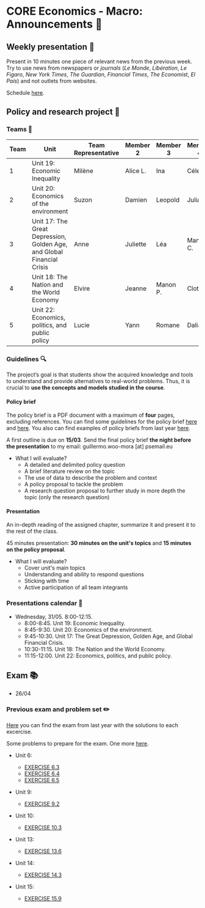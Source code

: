 # CORE Economics - Macro: Announcements :loudspeaker:


## Weekly presentation :newspaper:

Present in 10 minutes one piece of relevant news from the previous week. Try to use news from newspapers or *journals* (*Le Monde*, *Libération*, *Le Figaro*, *New York Times*, *The Guardian*, *Financial Times*, *The Economist*, *El País*) and not outlets from websites.

Schedule [here](https://raw.githubusercontent.com/woomora/CORE-econ-macro/master/other/CORE-econ%20macro%20weekly%20news%20presentation.png).

## **Policy and research project** :page_facing_up: 

### Teams :busts_in_silhouette:

| Team | Unit | Team Representative | Member 2 | Member 3 | Member 4 |  Member 5 | Member 6 | 
| --- | --- | --- | --- | --- | --- | --- | --- | 
| 1 | Unit 19: Economic Inequality | Milène | Alice L. | Ina | Céleste | Alice G. | Lina | 
| 2 | Unit 20: Economics of the environment | Suzon | Damien | Leopold | Julia | Clément | Abel | 
| 3 | Unit 17: The Great Depression, Golden Age, and Global Financial Crisis | Anne | Juliette | Léa | Manon C. | Elif | Laura | 
| 4 | Unit 18: The Nation and the World Economy | Elvire | Jeanne | Manon P. | Clotilde | Luka |  | 
| 5 | Unit 22: Economics, politics, and public policy | Lucie | Yann | Romane | Dalia | Maxence |  | 

### Guidelines :mag:

The project’s goal is that students show the acquired knowledge and tools to understand and provide alternatives to real-world problems. Thus, it is crucial to **use the concepts and models studied in the course**.

#### Policy brief

The policy brief is a PDF document with a maximum of **four** pages, excluding references. You can find some guidelines for the policy brief [here](https://writingcenter.unc.edu/tips-and-tools/policy-briefs/) and [here](https://www.idrc.ca/sites/default/files/idrcpolicybrieftoolkit.pdf). You also can find examples of policy briefs from last year [here](https://github.com/woomora/CORE-econ-macro/tree/master/other/Policy%20brief%20examples). 

A first outline is due on **15/03**. Send the final policy brief **the night before the presentation** to my email: guillermo.woo-mora [at] psemail.eu

- What I will evaluate?
  - A detailed and delimited policy question
  - A brief literature review on the topic
  - The use of data to describe the problem and context
  - A policy proposal to tackle the problem
  - A research question proposal to further study in more depth the topic (only the research question)

#### Presentation

An in-depth reading of the assigned chapter, summarize it and present it to the rest of the class.

45 minutes presentation: **30 minutes on the unit's topics** and **15 minutes on the policy proposal**.

- What I will evaluate?  
  - Cover unit's main topics
  - Understanding and ability to respond questions
  - Sticking with time
  - Active participation of all team integrants
  
### Presentations calendar :date:

- Wednesday, 31/05. 8:00-12:15.
   - 8:00-8:45. Unit 19: Economic Inequality.
   - 8:45-9:30. Unit 20: Economics of the environment.
   - 9:45-10:30. Unit 17: The Great Depression, Golden Age, and Global Financial Crisis.
   - 10:30-11:15. Unit 18: The Nation and the World Economy.
   - 11:15-12:00. Unit 22: Economics, politics, and public policy.

## **Exam** :books:

- 26/04

### **Previous exam and problem set** :pencil2:

[Here](https://github.com/woomora/CORE-econ-macro/blob/master/other/CORE-Econ-Macro-Exam-Solutions.pdf) you can find the exam from last year with the solutions to each excercise.

Some problems to prepare for the exam. One more [here](https://github.com/woomora/CORE-econ-macro/blob/master/other/CORE_Econ_Macro_Problems.pdf).

- Unit 6: 
  - [EXERCISE 6.3](https://www.core-econ.org/the-economy/book/text/06.html#exercise-63-assumptions-of-the-model)
  - [EXERCISE 6.4](https://www.core-econ.org/the-economy/book/text/06.html#exercise-64-the-employer-sets-the-wage)
  - [EXERCISE 6.5](https://www.core-econ.org/the-economy/book/text/06.html#exercise-65-effort-and-wages)
   
- Unit 9: 
  - [EXERCISE 9.2](https://www.core-econ.org/the-economy/book/text/09.html#exercise-92-shifts-in-the-wage-setting-curve) 

- Unit 10:
  - [EXERCISE 10.3](https://www.core-econ.org/the-economy/book/text/10.html#exercise-103-an-increase-in-the-interest-rate)
  
- Unit 13:
  - [EXERCISE 13.6](https://www.core-econ.org/the-economy/book/text/13.html#exercise-136-changes-in-income-changes-in-consumption)
   
- Unit 14: 
  - [EXERCISE 14.3](https://www.core-econ.org/the-economy/book/text/14.html#exercise-143-the-multiplier-model) 

- Unit 15:
  - [EXERCISE 15.9](https://www.core-econ.org/the-economy/book/text/15.html#exercise-159-a-construction-boom) 
 
